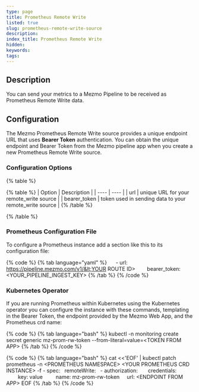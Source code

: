 ```yaml
---
type: page
title: Prometheus Remote Write
listed: true
slug: prometheus-remote-write-source
description: 
index_title: Prometheus Remote Write
hidden: 
keywords: 
tags: 
---
```



## Description

You can send your metrics to a Mezmo Pipeline to be received as Prometheus Remote Write data.

## Configuration

The Mezmo Prometheus Remote Write source provides a unique endpoint URL that uses **Bearer Token** authentication. You can obtain the unique endpoint and Bearer Token from the Mezmo pipeline app when you create a new Prometheus Remote Write source.

### Configuration Options

{% table %}

{% table %}
| Option | Description | 
| ---- | ---- | 
| url | unique URL for your remote_write source | 
| bearer_token | token used in sending data to your remote_write source | 
{% /table %}

{% /table %}

### Prometheus Configuration File

To configure a Prometheus instance add a section like this to its configuration file:

{% code %}
{% tab language="yaml" %}
     - url: https://pipeline.mezmo.com/v1/&lt;YOUR ROUTE ID&gt;
       bearer_token: &lt;YOUR_PIPELINE_INGEST_KEY&gt;
{% /tab %}
{% /code %}

### Kubernetes Operator

If you are running Prometheus within Kubernetes using the Kubernetes operator you can configure the instance with these commands, templating in the Bearer Token, the endpoint provided by the Mezmo Web App, and the Prometheus crd name:

{% code %}
{% tab language="bash" %}
kubectl -n monitoring create secret generic mz-prom-rw-token --from-literal=value=&lt;TOKEN FROM APP&gt;
{% /tab %}
{% /code %}

{% code %}
{% tab language="bash" %}
cat &lt;&lt;'EOF' | kubectl patch prometheus -n &lt;PROMETHEUS NAMESPACE&gt; &lt;YOUR PROMETHEUS CRD INSTANCE&gt; -f -
spec:
  remoteWrite:
  - authorization:
      credentials:
        key: value
        name: mz-prom-rw-token
    url: &lt;ENDPOINT FROM APP&gt;
EOF
{% /tab %}
{% /code %}